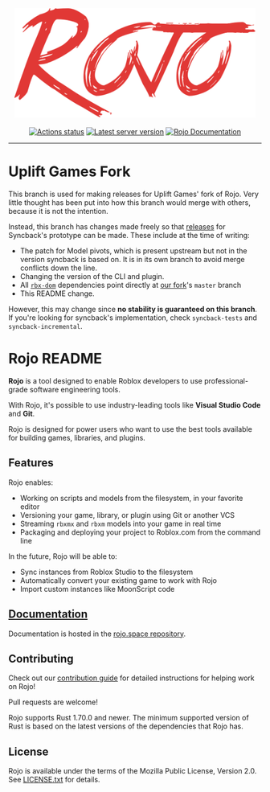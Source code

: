 <div align="center">
    <a href="https://rojo.space"><img src="assets/brand_images/logo-512.png" alt="Rojo" height="217" /></a>
</div>

<div>&nbsp;</div>

<div align="center">
    <a href="https://github.com/rojo-rbx/rojo/actions"><img src="https://github.com/rojo-rbx/rojo/workflows/CI/badge.svg" alt="Actions status" /></a>
    <a href="https://crates.io/crates/rojo"><img src="https://img.shields.io/crates/v/rojo.svg?label=latest%20release" alt="Latest server version" /></a>
    <a href="https://rojo.space/docs"><img src="https://img.shields.io/badge/docs-website-brightgreen.svg" alt="Rojo Documentation" /></a>
</div>

<hr />

# Uplift Games Fork

This branch is used for making releases for Uplift Games' fork of Rojo. Very little thought has been put into how this branch would merge with others, because it is not the intention.

Instead, this branch has changes made freely so that [releases](https://github.com/UpliftGames/rojo/releases) for Syncback's prototype can be made. These include at the time of writing:

- The patch for Model pivots, which is present upstream but not in the version syncback is based on. It is in its own branch to avoid merge conflicts down the line.
- Changing the version of the CLI and plugin.
- All [`rbx-dom`](https://github.com/rojo-rbx/rbx-dom/) dependencies point directly at [our fork](https://github.com/UpliftGames/rbx-dom/tree/master)'s `master` branch
- This README change.

However, this may change since **no stability is guaranteed on this branch**. If you're looking for syncback's implementation, check `syncback-tests` and `syncback-incremental`.

# Rojo README

**Rojo** is a tool designed to enable Roblox developers to use professional-grade software engineering tools.

With Rojo, it's possible to use industry-leading tools like **Visual Studio Code** and **Git**.

Rojo is designed for power users who want to use the best tools available for building games, libraries, and plugins.

## Features
Rojo enables:

* Working on scripts and models from the filesystem, in your favorite editor
* Versioning your game, library, or plugin using Git or another VCS
* Streaming `rbxmx` and `rbxm` models into your game in real time
* Packaging and deploying your project to Roblox.com from the command line

In the future, Rojo will be able to:

* Sync instances from Roblox Studio to the filesystem
* Automatically convert your existing game to work with Rojo
* Import custom instances like MoonScript code

## [Documentation](https://rojo.space/docs)
Documentation is hosted in the [rojo.space repository](https://github.com/rojo-rbx/rojo.space).

## Contributing
Check out our [contribution guide](CONTRIBUTING.md) for detailed instructions for helping work on Rojo!

Pull requests are welcome!

Rojo supports Rust 1.70.0 and newer. The minimum supported version of Rust is based on the latest versions of the dependencies that Rojo has.

## License
Rojo is available under the terms of the Mozilla Public License, Version 2.0. See [LICENSE.txt](LICENSE.txt) for details.
